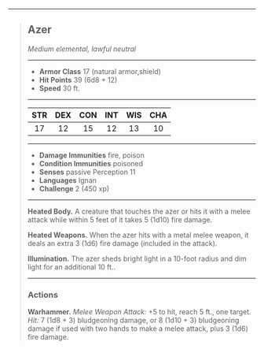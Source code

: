 ***
> ## Azer
> *Medium elemental, lawful neutral*
> 
> ***
> 
> - **Armor Class** 17 (natural armor,shield)
> - **Hit Points** 39 (6d8 + 12)
> - **Speed** 30 ft.
> 
> ***
> 
> |STR|DEX|CON|INT|WIS|CHA|
> |:---:|:---:|:---:|:---:|:---:|:---:|
> |17|12|15|12|13|10|
> 
> ***
> 
> - **Damage Immunities** fire, poison
> - **Condition Immunities** poisoned
> - **Senses** passive Perception 11
> - **Languages** Ignan
> - **Challenge** 2 (450 xp)
> 
> ***
> 
> **Heated Body.** A creature that touches the azer or hits it with a melee attack while within 5 feet of it takes 5 (1d10) fire damage.
> 
> **Heated Weapons.** When the azer hits with a metal melee weapon, it deals an extra 3 (1d6) fire damage (included in the attack).
> 
> **Illumination.** The azer sheds bright light in a 10-foot radius and dim light for an additional 10 ft..
> 
> ***
> 
> ### Actions
> **Warhammer.** *Melee Weapon Attack:* +5 to hit, reach 5 ft., one target. *Hit:* 7 (1d8 + 3) bludgeoning damage, or 8 (1d10 + 3) bludgeoning damage if used with two hands to make a melee attack, plus 3 (1d6) fire damage.